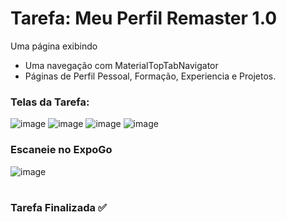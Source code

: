 # Tarefa: Meu Perfil Remaster 1.0

Uma página exibindo
  - Uma navegação com MaterialTopTabNavigator
  - Páginas de Perfil Pessoal, Formação, Experiencia e Projetos.

<h3>Telas da Tarefa:</h3>

![image](https://github.com/EricKida/ProgDispMobiles/assets/51220926/fb7f2ed0-c8d9-4d5a-9dcf-f30841f2c26e)
![image](https://github.com/EricKida/ProgDispMobiles/assets/51220926/d88174ff-0812-43d8-933f-6c1f8d1a3f0d)
![image](https://github.com/EricKida/ProgDispMobiles/assets/51220926/02844265-41c7-4e86-8980-f0a483a06214)
![image](https://github.com/EricKida/ProgDispMobiles/assets/51220926/0fd564b8-1996-4e8e-b3f5-129b84fc1002)

<h3>Escaneie no ExpoGo</h3>

![image](https://github.com/EricKida/ProgDispMobiles/assets/51220926/fc70c31f-d339-49c2-b30b-5ad563883888)

#
<h3>Tarefa Finalizada ✅</h3>